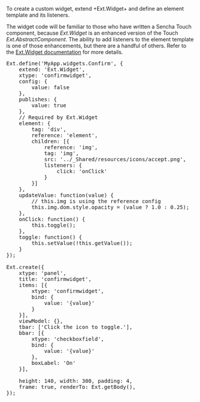 To create a custom widget, extend +Ext.Widget+ and define an element template and its listeners.

<div type="expander" caption="Widgets are similar to the Touch Ext.AbstractComponent">
The widget code will be familiar to those who have written a Sencha Touch component, 
because <i>Ext.Widget</i> is an enhanced version of  the Touch <i>Ext.AbstractComponent</i>.
The ability to add listeners to the element template is one of those enhancements, but 
there are a handful of others. Refer to the <a href="http://docs.sencha.com/extjs/5.0/apidocs/#!/api/Ext.Widget" target="api">Ext.Widget documentation</a> for more details.
</div>

<pre class="runnable run">
Ext.define('MyApp.widgets.Confirm', {
    extend: 'Ext.Widget',
    xtype: 'confirmwidget',
    config: {
        value: false
    },
    publishes: {
        value: true
    },
    // Required by Ext.Widget
    element: {
        tag: 'div',
        reference: 'element',
        children: [{
            reference: 'img',
            tag: 'img',
            src: '../_Shared/resources/icons/accept.png',
            listeners: {
                click: 'onClick'
            }
        }]
    },
    updateValue: function(value) {
        // this.img is using the reference config
        this.img.dom.style.opacity = (value ? 1.0 : 0.25);
    },
    onClick: function() {
        this.toggle();
    },
    toggle: function() {
        this.setValue(!this.getValue());
    }
});

Ext.create({
    xtype: 'panel',
    title: 'confirmwidget',
    items: [{
        xtype: 'confirmwidget',
        bind: {
            value: '{value}'
        }
    }],
    viewModel: {},
    tbar: ['Click the icon to toggle.'],
    bbar: [{
        xtype: 'checkboxfield',
        bind: {
            value: '{value}'
        },
        boxLabel: 'On'
    }],

    height: 140, width: 300, padding: 4,
    frame: true, renderTo: Ext.getBody(),
});
</pre>

